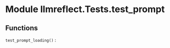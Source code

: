 Module llmreflect.Tests.test_prompt
===================================

Functions
---------

    
`test_prompt_loading()`
: